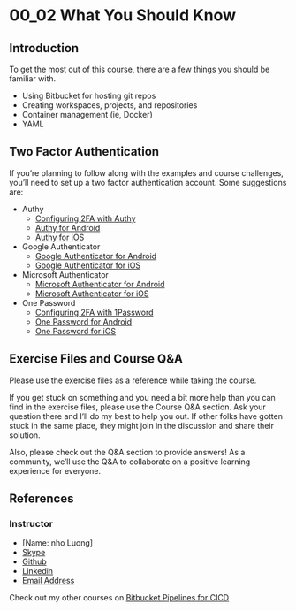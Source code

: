 # 00_02 What You Should Know

## Introduction

To get the most out of this course, there are a few things you should be familiar with.

- Using Bitbucket for hosting git repos
- Creating workspaces, projects, and repositories
- Container management (ie, Docker)
- YAML

## Two Factor Authentication

If you’re planning to follow along with the examples and course challenges, you’ll need to set up a two factor authentication account.  Some suggestions are:

- Authy
  - [Configuring 2FA with Authy](https://www.linkedin.com/learning/security-tips/configuring-2fa-with-authy)
  - [Authy for Android](https://play.google.com/store/apps/details?id=com.authy.authy)
  - [Authy for iOS](https://apps.apple.com/us/app/authy/id494168010)
- Google Authenticator
  - [Google Authenticator for Android](https://play.google.com/store/apps/details?id=com.google.android.apps.authenticator2)
  - [Google Authenticator for iOS](https://apps.apple.com/us/app/google-authenticator/id388497605)
- Microsoft Authenticator
  - [Microsoft Authenticator for Android](https://play.google.com/store/apps/details?id=com.azure.authenticator)
  - [Microsoft Authenticator for iOS](https://apps.apple.com/us/app/microsoft-authenticator/id983156458)
- One Password
  - [Configuring 2FA with 1Password](https://www.linkedin.com/learning/security-tips/configuring-2fa-with-1password)
  - [One Password for Android](https://play.google.com/store/apps/details?id=com.onepassword.android)
  - [One Password for iOS](https://apps.apple.com/us/app/1password-password-manager/id1511601750)

## Exercise Files and Course Q&A

Please use the exercise files as a reference while taking the course.

If you get stuck on something and you need a bit more help than you can find in the exercise files, please use the Course Q&A section.  Ask your question there and I’ll do my best to help you out.  If other folks have gotten stuck in the same place, they might join in the discussion and share their solution.

Also, please check out the Q&A section to provide answers! As a community, we’ll use the Q&A to collaborate on a positive learning experience for everyone.

## References
### Instructor
* [Name: nho Luong]
* [Skype](luongutnho_skype)
* [Github](https://github.com/nholuongut/)
* [Linkedin](https://www.linkedin.com/in/nholuong/)
* [Email Address](luongutnho@hotmail.com)

Check out my other courses on [Bitbucket Pipelines for CICD](https://github.com/nholuongut/Bitbucket-Pipelines-for-CI-CDbitbucket-pipelines-for-ci-cd)
